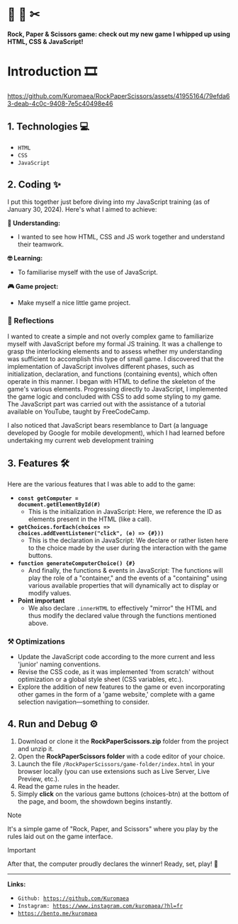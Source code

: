 # 🗿 📄 ✂ 

**Rock, Paper & Scissors game: check out my new game I whipped up using HTML, CSS & JavaScript!**

# Introduction 🎞

https://github.com/Kuromaea/RockPaperScissors/assets/41955164/79efda63-deab-4c0c-9408-7e5c40498e46

## 1. Technologies 💻

- <code>HTML</code>
- <code>CSS</code>
- <code>JavaScript</code>

## 2. Coding ✨

I put this together just before diving into my JavaScript training (as of January 30, 2024).
Here's what I aimed to achieve:

**🤔 Understanding:**
 - I wanted to see how HTML, CSS and JS work together and understand their teamwork.

**🤓 Learning:**
 - To familiarise myself with the use of JavaScript.

**🎮 Game project:**
 - Make myself a nice little game project.
    
### 🔁 Reflections

I wanted to create a simple and not overly complex game to familiarize myself with JavaScript before my formal JS training. It was a challenge to grasp the interlocking elements and to assess whether my understanding was sufficient to accomplish this type of small game.
I discovered that the implementation of JavaScript involves different phases, such as initialization, declaration, and functions (containing events), which often operate in this manner. I began with HTML to define the skeleton of the game's various elements. Progressing directly to JavaScript, I implemented the game logic and concluded with CSS to add some styling to my game. The JavaScript part was carried out with the assistance of a tutorial available on YouTube, taught by FreeCodeCamp.

I also noticed that JavaScript bears resemblance to Dart (a language developed by Google for mobile development), which I had learned before undertaking my current web development training

## 3. Features 🛠

Here are the various features that I was able to add to the game:

- **<code>const getComputer = document.getElementById(#)</code>**
    - This is the initialization in JavaScript: Here, we reference the ID as elements present in the HTML (like a call).
- **<code>getChoices.forEach(choices => choices.addEventListener("click", (e) => {#}))</code>**
    - This is the declaration in JavaScript: We declare or rather listen here to the choice made by the user during the interaction with the game buttons.
- **<code>function generateComputerChoice() {#}</code>**
    - And finally, the functions & events in JavaScript: The functions will play the role of a "container," and the events of a "containing" using various available properties that will dynamically act to display or modify values.
- **Point important**
    - We also declare <code>.innerHTML</code> to effectively "mirror" the HTML and thus modify the declared value through the functions mentioned above.
    
### ⚒ Optimizations

- Update the JavaScript code according to the more current and less 'junior' naming conventions.
- Revise the CSS code, as it was implemented 'from scratch' without optimization or a global style sheet (CSS variables, etc.).
- Explore the addition of new features to the game or even incorporating other games in the form of a 'game website,' complete with a game selection navigation—something to consider.


## 4. Run and Debug ⚙

1. Download or clone it the **RockPaperScissors.zip** folder from the project and unzip it.
2. Open the **RockPaperScissors folder** with a code editor of your choice.
3. Launch the file <code>/RockPaperScissors/game-folder/index.html</code> in your browser locally (you can use extensions such as Live Server, Live Preview, etc.).
4. Read the game rules in the header.
5. Simply **click** on the various game buttons (choices-btn) at the bottom of the page, and boom, the showdown begins instantly.
   
> [!NOTE]
> It's a simple game of "Rock, Paper, and Scissors" where you play by the rules laid out on the game interface.

> [!IMPORTANT]
> After that, the computer proudly declares the winner! Ready, set, play! 🚀

---

**Links:**

- <code>Github: https://github.com/Kuromaea</code>
- <code>Instagram: https://www.instagram.com/kuromaea/?hl=fr</code>
- <code>https://bento.me/kuromaea</code>
